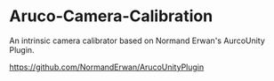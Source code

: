 # Aruco-Camera-Calibration
 
An intrinsic camera calibrator based on Normand Erwan's AurcoUnity Plugin.

https://github.com/NormandErwan/ArucoUnityPlugin

